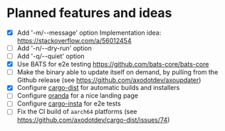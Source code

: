# Planned features and ideas

- [X] Add '-m/--message' option Implementation idea:
    <https://stackoverflow.com/a/56012454>
- [ ] Add '-n/--dry-run' option
- [ ] Add '-q/--quiet' option
- [X] Use BATS for e2e testing <https://github.com/bats-core/bats-core>
- [ ] Make the binary able to update itself on demand, by pulling from the
    Github release (see <https://github.com/axodotdev/axoupdater>)
- [X] Configure
  [cargo-dist](https://opensource.axo.dev/cargo-dist/book/introduction.html) for
  automatic builds and installers
- [ ] Configure [oranda](https://opensource.axo.dev/oranda/) for a nice landing
  page
- [ ] Configure [cargo-insta](https://insta.rs/docs/) for e2e tests
- [ ] Fix the CI build of `aarch64` platforms (see <https://github.com/axodotdev/cargo-dist/issues/74>)
